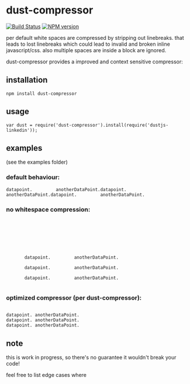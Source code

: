 # dust-compressor

[![Build Status](https://travis-ci.org/zaphod1984/dust-compressor.png)](https://travis-ci.org/zaphod1984/dust-compressor)
[![NPM version](https://badge.fury.io/js/dust-compressor.png)](http://badge.fury.io/js/dust-compressor)

per default white spaces are compressed by stripping out linebreaks.
that leads to lost linebreaks which could lead to invalid and broken inline javascript/css.
also multiple spaces are inside a block are ignored.

dust-compressor provides a improved and context sensitive compressor:

## installation
`npm install dust-compressor`

## usage
```
var dust = require('dust-compressor').install(require('dustjs-linkedin'));
```

## examples
(see the examples folder)

### default behaviour:
```
datapoint.         anotherDataPoint.datapoint.         anotherDataPoint.datapoint.         anotherDataPoint.
```

### no whitespace compression:
```







       datapoint.         anotherDataPoint.

       datapoint.         anotherDataPoint.

       datapoint.         anotherDataPoint.


```
### optimized compressor (per dust-compressor):
```

datapoint. anotherDataPoint.
datapoint. anotherDataPoint.
datapoint. anotherDataPoint.

```

## note
this is work in progress, so there's no guarantee it wouldn't break your code!

feel free to list edge cases where